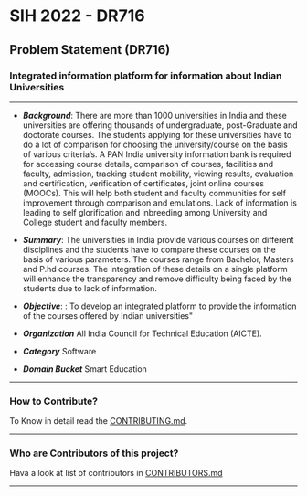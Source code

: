# SIH 2022 - DR716

## Problem Statement (DR716)

### Integrated information platform for information about Indian Universities

---

- **_Background_**: There are more than 1000 universities in India and these universities are offering thousands of undergraduate, post-Graduate and doctorate courses. The students applying for these universities have to do a lot of comparison for choosing the university/course on the basis of various criteria’s. A PAN India university information bank is required for accessing course details, comparison of courses, facilities and faculty, admission, tracking student mobility, viewing results, evaluation and certification, verification of certificates, joint online courses (MOOCs). This will help both student and faculty communities for self improvement through comparison and emulations. Lack of information is leading to self glorification and inbreeding among University and College student and faculty members.

- **_Summary_**: The universities in India provide various courses on different disciplines and the students have to compare these courses on the basis of various parameters. The courses range from Bachelor, Masters and P.hd courses. The integration of these details on a single platform will enhance the transparency and remove difficulty being faced by the students due to lack of information.

- **_Objective_**: : To develop an integrated platform to provide the information of the courses offered by Indian universities"

- **_Organization_** All India Council for Technical Education (AICTE).

- **_Category_** Software

- **_Domain Bucket_** Smart Education

---

### How to Contribute?
To Know in detail read the [CONTRIBUTING.md](https://github.com/Navdeepsingh4298/SIH2022-DR716/blob/main/CONTRIBUTING.md).

---

### Who are Contributors of this project?
Hava a look at list of contributors in [CONTRIBUTORS.md](https://github.com/Navdeepsingh4298/SIH2022-DR716/blob/main/CONTRIBUTORS.md)

---
